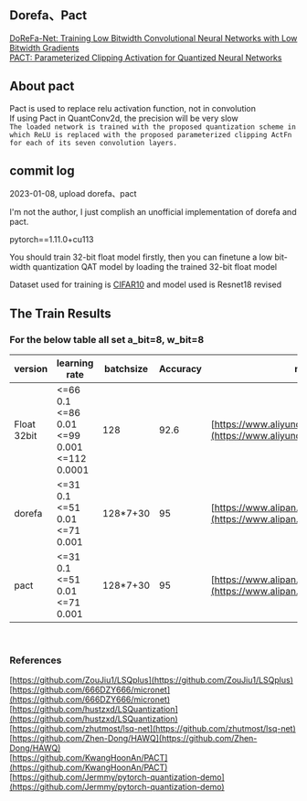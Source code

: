 ## Dorefa、Pact<br>
[DoReFa-Net: Training Low Bitwidth Convolutional Neural Networks with Low Bitwidth Gradients](https://arxiv.org/abs/1606.06160) <br>
[PACT: Parameterized Clipping Activation for Quantized Neural Networks](https://arxiv.org/abs/1805.06085)<br>

## About pact
Pact is used to replace relu activation function, not in convolution<br>
If using Pact in QuantConv2d, the precision will be very slow<br>
`
The loaded network is trained with the proposed
quantization scheme in which ReLU is replaced with the proposed parameterized clipping ActFn for
each of its seven convolution layers.
` <br>

## commit log<br>
2023-01-08, upload dorefa、pact<br>

I'm not the author, I just complish an unofficial implementation of dorefa and pact.<br>

pytorch==1.11.0+cu113<br>

You should train 32-bit float model firstly, then you can finetune a low bit-width quantization QAT model by loading the trained 32-bit float model<br>

Dataset used for training is [CIFAR10](https://share.weiyun.com/o5wmm1hk) and model used is Resnet18 revised<br>

## The Train Results 
### For the below table all set a_bit=8, w_bit=8
| version | learning rate | batchsize | Accuracy | models
| ------  | ------ | ------ | ------  | ------ |
| Float 32bit| <=66 0.1<br><=86 0.01<br><=99 0.001<br><=112 0.0001 | 128 | 92.6 | [https://www.aliyundrive.com/s/6B2AZ45fFjx](https://www.aliyundrive.com/s/6B2AZ45fFjx) |
| dorefa | <=31 0.1<br><=51 0.01<br><=71 0.001| 128*7+30 | 95 | [https://www.alipan.com/s/WhZUqDUh4UB](https://www.alipan.com/s/WhZUqDUh4UB) |
| pact | <=31 0.1<br><=51 0.01<br><=71 0.001| 128*7+30 | 95 | [https://www.alipan.com/s/F7ocFVSZwMb](https://www.alipan.com/s/F7ocFVSZwMb) |
<br>




### References<br>
[https://github.com/ZouJiu1/LSQplus](https://github.com/ZouJiu1/LSQplus)<br>
[https://github.com/666DZY666/micronet](https://github.com/666DZY666/micronet)<br>
[https://github.com/hustzxd/LSQuantization](https://github.com/hustzxd/LSQuantization)<br>
[https://github.com/zhutmost/lsq-net](https://github.com/zhutmost/lsq-net)<br>
[https://github.com/Zhen-Dong/HAWQ](https://github.com/Zhen-Dong/HAWQ)<br>
[https://github.com/KwangHoonAn/PACT](https://github.com/KwangHoonAn/PACT)<br>
[https://github.com/Jermmy/pytorch-quantization-demo](https://github.com/Jermmy/pytorch-quantization-demo)<br>
